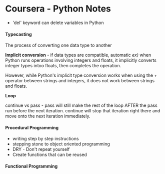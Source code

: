 # Coursera - Python Notes

- 'del' keyword can delete variables in Python

#### Typecasting 
The process of converting one data type to another

**Implicit conversion** - if data types are compatible, automatic
*ex)* when Python runs operations involving integers and floats, it implicitly converts integer types intoo floats, then completes the operation.

However, while Python's implicit type conversion works when using the + operator between strings and integers, it does not work between strings and floats.

**Loop**

continue vs pass - pass will still make the rest of the loop AFTER the pass run before the next iteration. continue will stop that iteration right there and move onto the next iteration immediately.

#### Procedural Programming
- writing step by step instructions 
- stepping stone to object oriented programming
- DRY - Don't repeat yourself
- Create functions that can be reused

#### Functional Programming